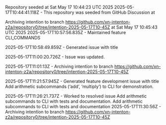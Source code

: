 Repository seeded at Sat May 17 10:44:23 UTC 2025
 2025-05-17T10:44:41.118Z - This repository was seeded from GitHub Discussion  at 

Archiving intentïon to branch https://github.com/xn-intenton-z2a/repository0/tree/intention-2025-05-17T10-45Z at Sat May 17 10:45:43 UTC 2025
2025-05-17T10:57:56.835Z - Maintained feature CLI_COMMANDS

2025-05-17T10:58:49.859Z - Generated issue with title 

2025-05-17T11:00:20.726Z - Issue  was updated.

2025-05-17T11:01:13Z - Archiving intentïon to branch https://github.com/xn-intenton-z2a/repository0/tree/intention-2025-05-17T10-45Z

2025-05-17T11:21:57.945Z - Generated feature development issue with title Add arithmetic subcommands (‘add’, ‘multiply’) to CLI for demonstration.

2025-05-17T11:26:21.737Z - Worked to resolved issue Add arithmetic subcommands to CLI with tests and documentation. Add arithmetic subcommands to CLI with tests and documentation
2025-05-17T11:30:56Z - Archiving intentïon to branch https://github.com/xn-intenton-z2a/repository0/tree/intention-2025-05-17T10-45Z


